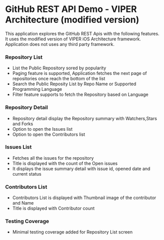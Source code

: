 # GitHub REST API Demo - VIPER Architecture (modified version)

This application explores the GitHub REST Apis with the following features. It uses the modified version of VIPER iOS Architecture framework. Application does not uses any third party framework.

### Repository List
- List the Public Repository sored by popularity 
- Paging feature is supported, Application fetches the next page of repositories once reach the bottom of the list
- Search the Public Reposity List by Repo Name or Supported Programming Language
- Filter feature supports to fetch the Repository based on Language

### Repository Detail
- Repository detail display the Repository summary with Watchers,Stars and Forks
- Option to open the Issues list
- Option to open the Contributors list

### Issues List
- Fetches all the issues for the repository
- Title is displayed with the count of the Open issues
- It displays the issue summary detail with issue id, opened date and current status

### Contributors List
- Contributors List is displayed with Thumbnail image of the contributor and Name
- Title is displayed with Contributor count

### Testing Coverage
- Minimal testing coverage added for Repository List screen


